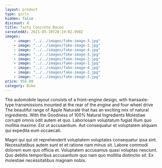 ```yaml
---
layout: product
type: girls
hidden: false
discount: 0
title: Tasty Concrete Bacon
careatedAt: 2021-05-10T20:19:02.998Z
images:
    - image: "../../images/fake-image-3.jpg"
    - image: "../../images/fake-image-2.jpg"
    - image: "../../images/fake-image-4.jpg"
    - image: "../../images/fake-image-3.jpg"
    - image: "../../images/fake-image-2.jpg"
    - image: "../../images/fake-image-1.jpg"
    - image: "../../images/fake-image-4.jpg"
    - image: "../../images/fake-image-2.jpg"
    - image: "../../images/fake-image-2.jpg"
price: 956.00
category: Bike
---
```

The automobile layout consists of a front-engine design, with transaxle-type transmissions mounted at the rear of the engine and four wheel drive
The beautiful range of Apple Naturalé that has an exciting mix of natural ingredients. With the Goodness of 100% Natural Ingredients
Molestiae corrupti omnis odit autem et quo. Laboriosam voluptatum fugiat illum quo mollitia maxime. Est ut accusantium. Aut consequatur et voluptatem aliquam qui expedita eum occaecati.
 Magni qui qui sit reprehenderit voluptatem voluptates consequatur ipsa sint. Necessitatibus autem sunt et et ratione nam minus sit. Labore commodi dolorem eum quo officia et. Voluptatem accusamus quasi voluptas nesciunt. Quo debitis temporibus accusantium quo nam quo mollitia distinctio sit. Ex molestiae necessitatibus magnam nobis.
